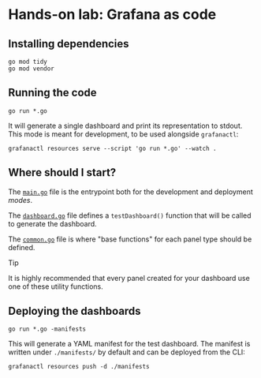 # Hands-on lab: Grafana as code

## Installing dependencies

```shell
go mod tidy
go mod vendor
```

## Running the code

```shell
go run *.go
```

It will generate a single dashboard and print its representation to stdout.
This mode is meant for development, to be used alongside `grafanactl`:

```shell
grafanactl resources serve --script 'go run *.go' --watch .
```

## Where should I start?

The [`main.go`](./main.go) file is the entrypoint both for the development and
deployment *modes*.

The [`dashboard.go`](./dashboard.go) file defines a `testDashboard()`
function that will be called to generate the dashboard.

The [`common.go`](./common.go) file is where "base functions" for each panel type should be defined.

> [!TIP]
> It is highly recommended that every panel created for your dashboard use one
> of these utility functions.

## Deploying the dashboards

```shell
go run *.go -manifests
```

This will generate a YAML manifest for the test dashboard.
The manifest is written under `./manifests/` by default and can be deployed
from the CLI:

```shell
grafanactl resources push -d ./manifests
```
